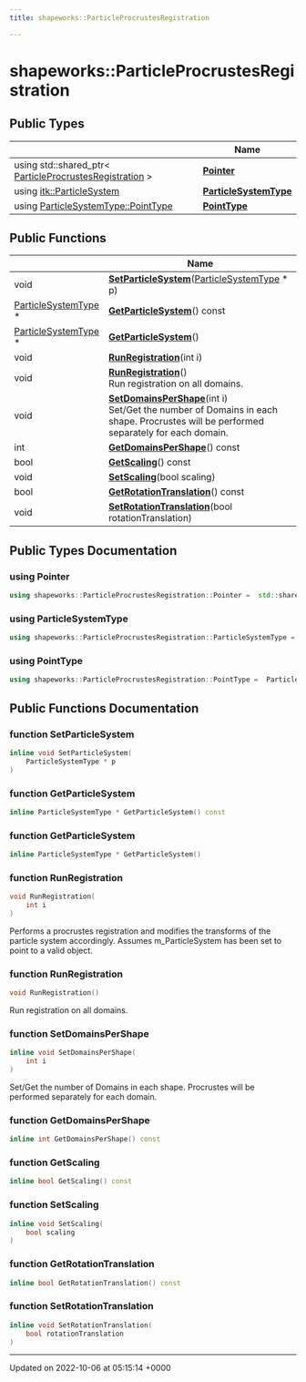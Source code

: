 ```yaml
---
title: shapeworks::ParticleProcrustesRegistration

---
```


# shapeworks::ParticleProcrustesRegistration





## Public Types

|                | Name           |
| -------------- | -------------- |
| using std::shared_ptr< [ParticleProcrustesRegistration](../Classes/classshapeworks_1_1ParticleProcrustesRegistration.md) > | **[Pointer](../Classes/classshapeworks_1_1ParticleProcrustesRegistration.md#using-pointer)**  |
| using [itk::ParticleSystem](../Classes/classitk_1_1ParticleSystem.md) | **[ParticleSystemType](../Classes/classshapeworks_1_1ParticleProcrustesRegistration.md#using-particlesystemtype)**  |
| using [ParticleSystemType::PointType](../Classes/classitk_1_1ParticleSystem.md#typedef-pointtype) | **[PointType](../Classes/classshapeworks_1_1ParticleProcrustesRegistration.md#using-pointtype)**  |

## Public Functions

|                | Name           |
| -------------- | -------------- |
| void | **[SetParticleSystem](../Classes/classshapeworks_1_1ParticleProcrustesRegistration.md#function-setparticlesystem)**([ParticleSystemType](../Classes/classitk_1_1ParticleSystem.md) * p) |
| [ParticleSystemType](../Classes/classitk_1_1ParticleSystem.md) * | **[GetParticleSystem](../Classes/classshapeworks_1_1ParticleProcrustesRegistration.md#function-getparticlesystem)**() const |
| [ParticleSystemType](../Classes/classitk_1_1ParticleSystem.md) * | **[GetParticleSystem](../Classes/classshapeworks_1_1ParticleProcrustesRegistration.md#function-getparticlesystem)**() |
| void | **[RunRegistration](../Classes/classshapeworks_1_1ParticleProcrustesRegistration.md#function-runregistration)**(int i) |
| void | **[RunRegistration](../Classes/classshapeworks_1_1ParticleProcrustesRegistration.md#function-runregistration)**()<br>Run registration on all domains.  |
| void | **[SetDomainsPerShape](../Classes/classshapeworks_1_1ParticleProcrustesRegistration.md#function-setdomainspershape)**(int i)<br>Set/Get the number of Domains in each shape. Procrustes will be performed separately for each domain.  |
| int | **[GetDomainsPerShape](../Classes/classshapeworks_1_1ParticleProcrustesRegistration.md#function-getdomainspershape)**() const |
| bool | **[GetScaling](../Classes/classshapeworks_1_1ParticleProcrustesRegistration.md#function-getscaling)**() const |
| void | **[SetScaling](../Classes/classshapeworks_1_1ParticleProcrustesRegistration.md#function-setscaling)**(bool scaling) |
| bool | **[GetRotationTranslation](../Classes/classshapeworks_1_1ParticleProcrustesRegistration.md#function-getrotationtranslation)**() const |
| void | **[SetRotationTranslation](../Classes/classshapeworks_1_1ParticleProcrustesRegistration.md#function-setrotationtranslation)**(bool rotationTranslation) |

## Public Types Documentation

### using Pointer

```cpp
using shapeworks::ParticleProcrustesRegistration::Pointer =  std::shared_ptr<ParticleProcrustesRegistration>;
```


### using ParticleSystemType

```cpp
using shapeworks::ParticleProcrustesRegistration::ParticleSystemType =  itk::ParticleSystem;
```


### using PointType

```cpp
using shapeworks::ParticleProcrustesRegistration::PointType =  ParticleSystemType::PointType;
```


## Public Functions Documentation

### function SetParticleSystem

```cpp
inline void SetParticleSystem(
    ParticleSystemType * p
)
```


### function GetParticleSystem

```cpp
inline ParticleSystemType * GetParticleSystem() const
```


### function GetParticleSystem

```cpp
inline ParticleSystemType * GetParticleSystem()
```


### function RunRegistration

```cpp
void RunRegistration(
    int i
)
```


Performs a procrustes registration and modifies the transforms of the particle system accordingly. Assumes m_ParticleSystem has been set to point to a valid object. 


### function RunRegistration

```cpp
void RunRegistration()
```

Run registration on all domains. 

### function SetDomainsPerShape

```cpp
inline void SetDomainsPerShape(
    int i
)
```

Set/Get the number of Domains in each shape. Procrustes will be performed separately for each domain. 

### function GetDomainsPerShape

```cpp
inline int GetDomainsPerShape() const
```


### function GetScaling

```cpp
inline bool GetScaling() const
```


### function SetScaling

```cpp
inline void SetScaling(
    bool scaling
)
```


### function GetRotationTranslation

```cpp
inline bool GetRotationTranslation() const
```


### function SetRotationTranslation

```cpp
inline void SetRotationTranslation(
    bool rotationTranslation
)
```


-------------------------------

Updated on 2022-10-06 at 05:15:14 +0000